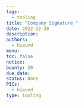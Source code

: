 ```yaml
---
tags:
  - tooling
title: "Company Signature "
date: 2022-12-30
description: 
authors:
  - hieuvd
menu: 
toc: false
notice: 
bounty: 20
due_date: 
status: Done
PICs:
  - hieuvd
type: tooling
---
```

